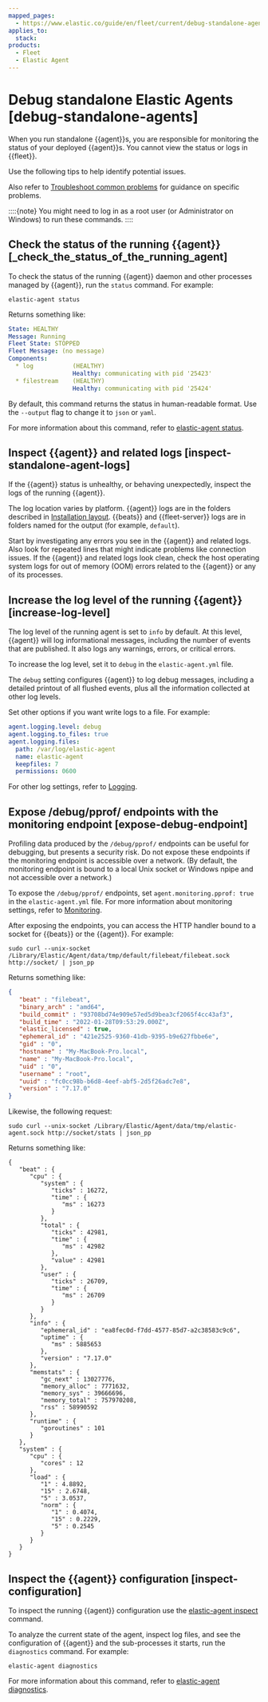```yaml
---
mapped_pages:
  - https://www.elastic.co/guide/en/fleet/current/debug-standalone-agents.html
applies_to:
  stack:
products:
  - Fleet
  - Elastic Agent
---
```


# Debug standalone Elastic Agents [debug-standalone-agents]

When you run standalone {{agent}}s, you are responsible for monitoring the status of your deployed {{agent}}s. You cannot view the status or logs in {{fleet}}.

Use the following tips to help identify potential issues.

Also refer to [Troubleshoot common problems](/troubleshoot/ingest/fleet/common-problems.md) for guidance on specific problems.

::::{note}
You might need to log in as a root user (or Administrator on Windows) to run these commands.
::::



## Check the status of the running {{agent}} [_check_the_status_of_the_running_agent]

To check the status of the running {{agent}} daemon and other processes managed by {{agent}}, run the `status` command. For example:

```shell
elastic-agent status
```

Returns something like:

```yaml
State: HEALTHY
Message: Running
Fleet State: STOPPED
Fleet Message: (no message)
Components:
  * log           (HEALTHY)
                  Healthy: communicating with pid '25423'
  * filestream    (HEALTHY)
                  Healthy: communicating with pid '25424'
```

By default, this command returns the status in human-readable format. Use the `--output` flag to change it to `json` or `yaml`.

For more information about this command, refer to [elastic-agent status](/reference/fleet/agent-command-reference.md#elastic-agent-status-command).


## Inspect {{agent}} and related logs [inspect-standalone-agent-logs]

If the {{agent}} status is unhealthy, or behaving unexpectedly, inspect the logs of the running {{agent}}.

The log location varies by platform. {{agent}} logs are in the folders described in [Installation layout](/reference/fleet/installation-layout.md). {{beats}} and {{fleet-server}} logs are in folders named for the output (for example, `default`).

Start by investigating any errors you see in the {{agent}} and related logs. Also look for repeated lines that might indicate problems like connection issues. If the {{agent}} and related logs look clean, check the host operating system logs for out of memory (OOM) errors related to the {{agent}} or any of its processes.


## Increase the log level of the running {{agent}} [increase-log-level]

The log level of the running agent is set to `info` by default. At this level, {{agent}} will log informational messages, including the number of events that are published. It also logs any warnings, errors, or critical errors.

To increase the log level, set it to `debug` in the `elastic-agent.yml` file.

The `debug` setting configures {{agent}} to log debug messages, including a detailed printout of all flushed events, plus all the information collected at other log levels.

Set other options if you want write logs to a file. For example:

```yaml
agent.logging.level: debug
agent.logging.to_files: true
agent.logging.files:
  path: /var/log/elastic-agent
  name: elastic-agent
  keepfiles: 7
  permissions: 0600
```

For other log settings, refer to [Logging](/reference/fleet/elastic-agent-standalone-logging-config.md).


## Expose /debug/pprof/ endpoints with the monitoring endpoint [expose-debug-endpoint]

Profiling data produced by the `/debug/pprof/` endpoints can be useful for debugging, but presents a security risk. Do not expose these endpoints if the monitoring endpoint is accessible over a network. (By default, the monitoring endpoint is bound to a local Unix socket or Windows npipe and not accessible over a network.)

To expose the `/debug/pprof/` endpoints, set `agent.monitoring.pprof: true` in the `elastic-agent.yml` file. For more information about monitoring settings, refer to [Monitoring](/reference/fleet/elastic-agent-monitoring-configuration.md).

After exposing the endpoints, you can access the HTTP handler bound to a socket for {{beats}} or the {{agent}}. For example:

```shell
sudo curl --unix-socket /Library/Elastic/Agent/data/tmp/default/filebeat/filebeat.sock http://socket/ | json_pp
```

Returns something like:

```json
{
   "beat" : "filebeat",
   "binary_arch" : "amd64",
   "build_commit" : "93708bd74e909e57ed5d9bea3cf2065f4cc43af3",
   "build_time" : "2022-01-28T09:53:29.000Z",
   "elastic_licensed" : true,
   "ephemeral_id" : "421e2525-9360-41db-9395-b9e627fbbe6e",
   "gid" : "0",
   "hostname" : "My-MacBook-Pro.local",
   "name" : "My-MacBook-Pro.local",
   "uid" : "0",
   "username" : "root",
   "uuid" : "fc0cc98b-b6d8-4eef-abf5-2d5f26adc7e8",
   "version" : "7.17.0"
}
```

Likewise, the following request:

```shell
sudo curl --unix-socket /Library/Elastic/Agent/data/tmp/elastic-agent.sock http://socket/stats | json_pp
```

Returns something like:

```shell
{
   "beat" : {
      "cpu" : {
         "system" : {
            "ticks" : 16272,
            "time" : {
               "ms" : 16273
            }
         },
         "total" : {
            "ticks" : 42981,
            "time" : {
               "ms" : 42982
            },
            "value" : 42981
         },
         "user" : {
            "ticks" : 26709,
            "time" : {
               "ms" : 26709
            }
         }
      },
      "info" : {
         "ephemeral_id" : "ea8fec0d-f7dd-4577-85d7-a2c38583c9c6",
         "uptime" : {
            "ms" : 5885653
         },
         "version" : "7.17.0"
      },
      "memstats" : {
         "gc_next" : 13027776,
         "memory_alloc" : 7771632,
         "memory_sys" : 39666696,
         "memory_total" : 757970208,
         "rss" : 58990592
      },
      "runtime" : {
         "goroutines" : 101
      }
   },
   "system" : {
      "cpu" : {
         "cores" : 12
      },
      "load" : {
         "1" : 4.8892,
         "15" : 2.6748,
         "5" : 3.0537,
         "norm" : {
            "1" : 0.4074,
            "15" : 0.2229,
            "5" : 0.2545
         }
      }
   }
}
```


## Inspect the {{agent}} configuration [inspect-configuration]

To inspect the running {{agent}} configuration use the [elastic-agent inspect](/reference/fleet/agent-command-reference.md#elastic-agent-inspect-command) command.

To analyze the current state of the agent, inspect log files, and see the configuration of {{agent}} and the sub-processes it starts, run the `diagnostics` command. For example:

```shell
elastic-agent diagnostics
```

For more information about this command, refer to [elastic-agent diagnostics](/reference/fleet/agent-command-reference.md#elastic-agent-diagnostics-command).

